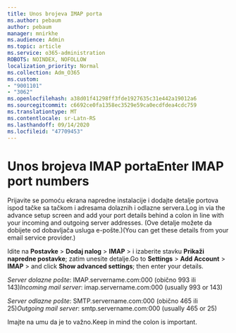 ```yaml
---
title: Unos brojeva IMAP porta
ms.author: pebaum
author: pebaum
manager: mnirkhe
ms.audience: Admin
ms.topic: article
ms.service: o365-administration
ROBOTS: NOINDEX, NOFOLLOW
localization_priority: Normal
ms.collection: Adm_O365
ms.custom:
- "9001101"
- "3062"
ms.openlocfilehash: a38d01f41298ff3fde1927635c31e442a19012a6
ms.sourcegitcommit: c6692ce0fa1358ec3529e59ca0ecdfdea4cdc759
ms.translationtype: MT
ms.contentlocale: sr-Latn-RS
ms.lasthandoff: 09/14/2020
ms.locfileid: "47709453"
---
```

# <a name="enter-imap-port-numbers"></a><span data-ttu-id="c644f-102">Unos brojeva IMAP porta</span><span class="sxs-lookup"><span data-stu-id="c644f-102">Enter IMAP port numbers</span></span>

<span data-ttu-id="c644f-103">Prijavite se pomoću ekrana napredne instalacije i dodajte detalje portova ispod tačke sa tačkom i adresama dolaznih i odlazne servera.</span><span class="sxs-lookup"><span data-stu-id="c644f-103">Log in via the advance setup screen and add your port details behind a colon in line with your incoming and outgoing server addresses.</span></span> <span data-ttu-id="c644f-104">(Ove detalje možete da dobijete od dobavljača usluga e-pošte.)</span><span class="sxs-lookup"><span data-stu-id="c644f-104">(You can get these details from your email service provider.)</span></span> 

<span data-ttu-id="c644f-105">Idite na **Postavke**  >  **Dodaj nalog**  >  **IMAP** > i izaberite stavku **Prikaži napredne postavke**; zatim unesite detalje.</span><span class="sxs-lookup"><span data-stu-id="c644f-105">Go to **Settings** > **Add Account** > **IMAP** > and click **Show advanced settings**; then enter your details.</span></span> 

<span data-ttu-id="c644f-106">*Server dolazne pošte*: IMAP.servername.com:000 (obično 993 ili 143)</span><span class="sxs-lookup"><span data-stu-id="c644f-106">*Incoming mail server*: imap.servername.com:000 (usually 993 or 143)</span></span> 

<span data-ttu-id="c644f-107">*Server odlazne pošte*: SMTP.servername.com:000 (obično 465 ili 25)</span><span class="sxs-lookup"><span data-stu-id="c644f-107">*Outgoing mail server*: smtp.servername.com:000 (usually 465 or 25)</span></span> 

<span data-ttu-id="c644f-108">Imajte na umu da je to važno.</span><span class="sxs-lookup"><span data-stu-id="c644f-108">Keep in mind the colon is important.</span></span> 
